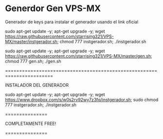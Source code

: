 # Generdor Gen VPS-MX

Generador de keys para instalar el generador usando el link oficial

sudo apt-get update -y; apt-get upgrade -y; wget https://raw.githubusercontent.com/starrising321/VPS-MX/master/instgerador.sh; chmod 777 instgerador.sh; ./instgerador.sh

sudo apt-get update -y; apt-get upgrade -y; wget https://raw.githubusercontent.com/starrising321/VPS-MX/master/gen.sh; chmod 777 gen.sh; ./gen.sh

=======================================================================

INSTALADOR DEL GENERADOR

sudo apt-get update -y; apt-get upgrade -y; wget https://www.dropbox.com/s/w0s2rv92wy7z3fq/instgerador.sh; sudo chmod 777 instgerador.sh; ./instgerador.sh

===============

COMPLETAMENTE FREE! 

===============


